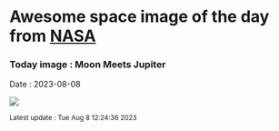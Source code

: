 
# Awesome space image of the day from [NASA](https://api.nasa.gov/)

### Today image : Moon Meets Jupiter
Date : 2023-08-08

![](https://apod.nasa.gov/apod/image/2308/MoonsJupiter_Coy_960.jpg)

<small>Latest update : Tue Aug  8 12:24:36 2023</small>
        